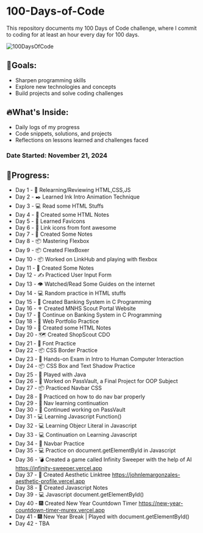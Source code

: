 # 100-Days-of-Code
This repository documents my 100 Days of Code challenge, where I commit to coding for at least an hour every day for 100 days.

![100DaysOfCode](https://github.com/user-attachments/assets/846b6b7f-74dc-4f38-b364-fd0d4699477d)

## 🌟Goals:
- Sharpen programming skills
- Explore new technologies and concepts
- Build projects and solve coding challenges

## 🔥What's Inside:
- Daily logs of my progress
- Code snippets, solutions, and projects
- Reflections on lessons learned and challenges faced

### Date Started: November 21, 2024

## 📅Progress:
- Day 1 - 🚀 Relearning/Reviewing HTML,CSS,JS
- Day 2 - ✒️ Learned Ink Intro Animation Technique
- Day 3 - 💻 Read some HTML Stuffs
- Day 4 - 📝 Created some HTML Notes
- Day 5 - 📝 Learned Favicons
- Day 6 - 🔗 Link icons from font awesome
- Day 7 - 📝 Created Some Notes
- Day 8 - 📦 Mastering Flexbox
- Day 9 - 📦 Created FlexBoxer
- Day 10 - 📦 Worked on LinkHub and playing with flexbox
- Day 11 - 📝 Created Some Notes
- Day 12 - ✍️ Practiced User Input Form
- Day 13 - 👁️ Watched/Read Some Guides on the internet
- Day 14 - 💻 Random practice in HTML stuffs
- Day 15 - 🏦 Created Banking System in C Programming
- Day 16 - ⚜️ Created MNHS Scout Portal Website
- Day 17 - 🏦 Continue on Banking System in C Programming
- Day 18 - 🤵 Web Portfolio Practice
- Day 19 - 📝 Created some HTML Notes
- Day 20 - 🗺️ Created ShopScout CDO
- Day 21 - 💬 Font Practice
- Day 22 - 📦 CSS Border Practice
- Day 23 - 📃 Hands-on Exam in Intro to Human Computer Interaction
- Day 24 - 📦 CSS Box and Text Shadow Practice
- Day 25 - 🍵 Played with Java
- Day 26 - 🔑 Worked on PassVault, a Final Project for OOP Subject
- Day 27 - 📦 Practiced Navbar CSS
- Day 28 - 🧭 Practiced on how to do nav bar properly
- Day 29 - 🧭 Nav learning continuation
- Day 30 - 🔑 Continued working on PassVault
- Day 31 - 💻 Learning Javascript Function()
- Day 32 - 💻 Learning Objecr Literal in Javascript
- Day 33 - 💻 Continuation on Learning Javascript
- Day 34 - 🧭 Navbar Practice
- Day 35 - 💻 Practice on document.getElementById in Javascript
- Day 36 - 💣 Created a game called Infinity Sweeper with the help of AI https://infinity-sweeper.vercel.app
- Day 37 - 💖 Created Aesthetic Linktree https://johnlemargonzales-aesthetic-profile.vercel.app
- Day 38 - 📝 Created Javascript Notes
- Day 39 - 💻 Javascript document.getElementById()
- Day 40 - 🎆 Created New Year Countdown Timer https://new-year-countdown-timer-murex.vercel.app
- Day 41 - 🎆 New Year Break | Played with document.getElementById()
- Day 42 - TBA

